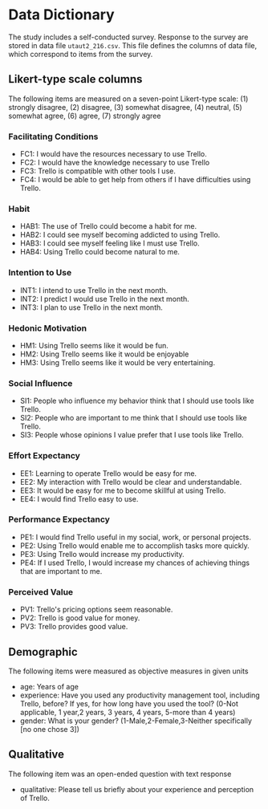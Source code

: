 # Data Dictionary

The study includes a self-conducted survey. Response to the survey are stored in data file `utaut2_216.csv`. This file defines the columns of data file, which correspond to items from the survey.

## Likert-type scale columns

The following items are measured on a seven-point Likert-type scale: (1) strongly disagree, (2) disagree, (3) somewhat disagree, (4) neutral, (5) somewhat agree, (6) agree, (7) strongly agree

### Facilitating Conditions

- FC1: I would have the resources necessary to use Trello.
- FC2: I would have the knowledge necessary to use Trello
- FC3: Trello is compatible with other tools I use.
- FC4: I would be able to get help from others if I have difficulties using Trello.

### Habit

- HAB1: The use of Trello could become a habit for me.
- HAB2: I could see myself becoming addicted to using Trello.
- HAB3: I could see myself feeling like I must use Trello.
- HAB4: Using Trello could become natural to me.

### Intention to Use

- INT1: I intend to use Trello in the next month.
- INT2: I predict I would use Trello in the next month.
- INT3: I plan to use Trello in the next month.

### Hedonic Motivation

- HM1: Using Trello seems like it would be fun.
- HM2: Using Trello seems like it would be enjoyable
- HM3: Using Trello seems like it would be very entertaining.

### Social Influence

- SI1: People who influence my behavior think that I should use tools like Trello.
- SI2: People who are important to me think that I should use tools like Trello.
- SI3: People whose opinions I value prefer that I use tools like Trello.

### Effort Expectancy

- EE1: Learning to operate Trello would be easy for me.
- EE2: My interaction with Trello would be clear and understandable.
- EE3: It would be easy for me to become skillful at using Trello.
- EE4: I would find Trello easy to use.

### Performance Expectancy

- PE1: I would find Trello useful in my social, work, or personal projects.
- PE2: Using Trello would enable me to accomplish tasks more quickly.
- PE3: Using Trello would increase my productivity.
- PE4: If I used Trello, I would increase my chances of achieving things that are important to me.

### Perceived Value

- PV1: Trello's pricing options seem reasonable.
- PV2: Trello is good value for money.
- PV3: Trello provides good value.

## Demographic

The following items were measured as objective measures in given units

- age: Years of age
- experience: Have you used any productivity management tool, including Trello, before? If yes, for how long have you used the tool? (0-Not applicable, 1 year,2 years, 3 years, 4 years, 5-more than 4 years)
- gender: What is your gender? (1-Male,2-Female,3-Neither specifically [no one chose 3])

## Qualitative

The following item was an open-ended question with text response

- qualitative: Please tell us briefly about your experience and perception of Trello.